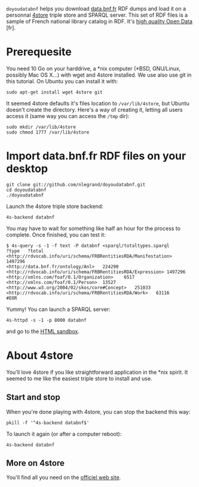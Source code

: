 `doyoudatabnf` helps you download [data.bnf.fr](http://data.bnf.fr/)
RDF dumps and load it on a personnal [4store](http://4store.org/)
triple store and SPARQL server. This set of RDF files is a sample of
French national library catalog in RDF. It's [high quality Open
Data](http://data.bnf.fr/semanticweb) [fr].

Prerequesite
============

You need 10 Go on your harddrive, a *nix computer (*BSD, GNU/Linux,
possibly Mac OS X...) with wget and 4store installed. We use also use
git in this tutorial. On Ubuntu you can install it with:

    sudo apt-get install wget 4store git

It seemed 4store defaults it's files location to `/var/lib/4store`,
but Ubuntu doesn't create the directory. Here's a way of creating it,
letting all users access it (same way you can access the `/tmp` dir):

    sudo mkdir /var/lib/4store
    sudo chmod 1777 /var/lib/4store

Import data.bnf.fr RDF files on your desktop
============================================

    git clone git://github.com/nlegrand/doyoudatabnf.git
    cd doyoudatabnf
    ./doyoudatabnf

Launch the 4store triple store backend:

    4s-backend databnf

You may have to wait for something like half an hour for the process
to complete. Once finished, you can test it:

    $ 4s-query -s -1 -f text -P databnf <sparql/totaltypes.sparql 
    ?type	?total
    <http://rdvocab.info/uri/schema/FRBRentitiesRDA/Manifestation>	1497296
    <http://data.bnf.fr/ontology/Anl>	224290
    <http://rdvocab.info/uri/schema/FRBRentitiesRDA/Expression>	1497296
    <http://xmlns.com/foaf/0.1/Organization>	6517
    <http://xmlns.com/foaf/0.1/Person>	13527
    <http://www.w3.org/2004/02/skos/core#Concept>	251033
    <http://rdvocab.info/uri/schema/FRBRentitiesRDA/Work>	63116
    #EOR

Yummy! You can launch a SPARQL server:

    4s-httpd -s -1 -p 8000 databnf

and go to the [HTML sandbox](http://localhost:8000/test/).

About 4store
============

You'll love 4store if you like straightforward application in the *nix
spirit. It seemed to me like the easiest triple store to install and
use.

Start and stop
--------------

When you're done playing with 4store, you can stop the backend this
way:

    pkill -f '^4s-backend databnf$'

To launch it again (or after a computer reboot):

    4s-backend databnf

More on 4store
--------------

You'll find all you need on the [officiel web
site](http://4store.org/).
